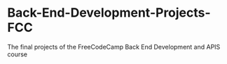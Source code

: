 # Back-End-Development-Projects-FCC
The final projects of the FreeCodeCamp Back End Development and APIS course
